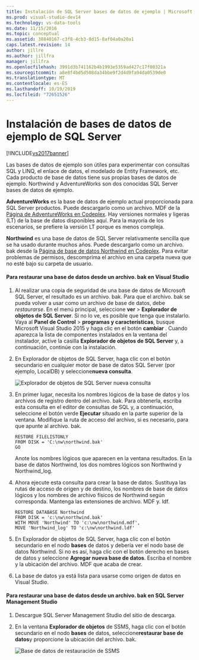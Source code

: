 ```yaml
---
title: Instalación de SQL Server bases de datos de ejemplo | Microsoft Docs
ms.prod: visual-studio-dev14
ms.technology: vs-data-tools
ms.date: 11/15/2016
ms.topic: conceptual
ms.assetid: 38840167-c3f8-4cb3-8d15-8af04a0a20a1
caps.latest.revision: 14
author: jillre
ms.author: jillfra
manager: jillfra
ms.openlocfilehash: 3991d3b741162b4b1993e5359ad427c17f00321a
ms.sourcegitcommit: a8e8f4bd5d508da34bbe9f2d4d9fa94da0539de0
ms.translationtype: MT
ms.contentlocale: es-ES
ms.lasthandoff: 10/19/2019
ms.locfileid: "72651526"
---
```

# <a name="install-sql-server-sample-databases"></a>Instalación de bases de datos de ejemplo de SQL Server
[!INCLUDE[vs2017banner](../includes/vs2017banner.md)]

Las bases de datos de ejemplo son útiles para experimentar con consultas SQL y LINQ, el enlace de datos, el modelado de Entity Framework, etc.  Cada producto de base de datos tiene sus propias bases de datos de ejemplo. Northwind y AdventureWorks son dos conocidas SQL Server bases de datos de ejemplo.

 **AdventureWorks** es la base de datos de ejemplo actual proporcionada para SQL Server productos. Puede descargarlo como un archivo. MDF de la [Página de AdventureWorks en Codeplex](http://msftdbprodsamples.codeplex.com/). Hay versiones normales y ligeras (LT) de la base de datos disponibles aquí. Para la mayoría de los escenarios, se prefiere la versión LT porque es menos compleja.

 **Northwind** es una base de datos de SQL Server relativamente sencilla que se ha usado durante muchos años. Puede descargarlo como un archivo. bak desde la [Página de base de datos Northwind en Codeplex](https://northwinddatabase.codeplex.com/). Para evitar problemas de permisos, descomprima el archivo en una carpeta nueva que no esté bajo su carpeta de usuario.

#### <a name="to-restore-a-database-from-a-bak-file-in-visual-studio"></a>Para restaurar una base de datos desde un archivo. bak en Visual Studio

1. Al realizar una copia de seguridad de una base de datos de Microsoft SQL Server, el resultado es un archivo. bak. Para que el archivo. bak se pueda volver a usar como un archivo de base de datos, debe *restaurarse*. En el menú principal, seleccione **ver**  > **Explorador de objetos de SQL Server**. Si no lo ve, es posible que tenga que instalarlo. Vaya al **Panel de Control**  > **programas y características**, busque Microsoft Visual Studio 2015 y haga clic en el botón **cambiar** . Cuando aparezca la lista de componentes instalados en la ventana del instalador, active la casilla **Explorador de objetos de SQL Server** y, a continuación, continúe con la instalación.

2. En Explorador de objetos de SQL Server, haga clic con el botón secundario en cualquier motor de base de datos SQL Server (por ejemplo, LocalDB) y seleccione**nueva consulta**.

     ![Explorador de objetos de SQL Server nueva consulta](../data-tools/media/raddata-sql-server-object-explorer-new-query.png "raddata Explorador de objetos de SQL Server nueva consulta")

3. En primer lugar, necesita los nombres lógicos de la base de datos y los archivos de registro dentro del archivo. bak. Para obtenerla, escriba esta consulta en el editor de consultas de SQL y, a continuación, seleccione el botón verde **Ejecutar** situado en la parte superior de la ventana. Modifique la ruta de acceso del archivo, si es necesario, para que apunte al archivo. bak.

    ```
    RESTORE FILELISTONLY
    FROM DISK = 'C:\nw\northwind.bak'
    GO
    ```

     Anote los nombres lógicos que aparecen en la ventana resultados.  En la base de datos Northwind, los dos nombres lógicos son Northwind y Northwind_log.

4. Ahora ejecute esta consulta para crear la base de datos. Sustituya las rutas de acceso de origen y de destino, los nombres de base de datos lógicos y los nombres de archivo físicos de Northwind según corresponda. Mantenga las extensiones de archivo. MDF y. ldf.

    ```
    RESTORE DATABASE Northwind
    FROM DISK = 'c:\nw\northwind.bak'
    WITH MOVE 'Northwind' TO 'c:\nw\northwind.mdf',
    MOVE 'Northwind_log' TO 'c:\nw\northwind.ldf'
    ```

5. En Explorador de objetos de SQL Server, haga clic con el botón secundario en el nodo **bases** de datos y debería ver el nodo base de datos Northwind. Si no es así, haga clic con el botón derecho en bases de datos y seleccione **Agregar nueva base de datos**. Escriba el nombre y la ubicación del archivo. MDF que acaba de crear.

6. La base de datos ya está lista para usarse como origen de datos en Visual Studio.

#### <a name="to-restore-a-database-from-a-bak-file-in-sql-server-management-studio"></a>Para restaurar una base de datos desde un archivo. bak en SQL Server Management Studio

1. Descargue SQL Server Management Studio del sitio de descarga.

2. En la ventana **Explorador de objetos** de SSMS, haga clic con el botón secundario en el nodo **bases** de datos, seleccione**restaurar base de datos**y proporcione la ubicación del archivo. bak.

     ![Base de datos de restauración de SSMS](../data-tools/media/raddata-ssms-restore-database.png "Base de datos de restauración de raddata SSMS")
